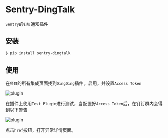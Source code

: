# Sentry-DingTalk

`Sentry`的`钉钉`通知插件

## 安装

```bash
$ pip install sentry-dingtalk
```

## 使用

在`项目`的所有集成页面找到`DingDing`插件，启用，并设置`Access Token`

![plugin](https://github.com/rockerpine/sentry-dingtalk/docs/images/options.png)

在插件上使用`Test Plugin`进行测试，当配置好`Access Token`后，在钉钉群内会得到以下警告

![plugin](https://github.com/rockerpine/sentry-dingtalk/docs/images/dingtalk.png)

点击`href`按钮，打开异常详情页面。
